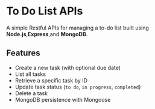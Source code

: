 # To Do List APIs
A simple Restful APIs for managing a to-do list built using **Node.js**,**Express**,and **MongoDB**.

## Features

- Create a new task (with optional due date)
- List all tasks
- Retrieve a specific task by ID
- Update task status (`to do`, `in progress`, `completed`)
- Delete a task
- MongoDB persistence with Mongoose